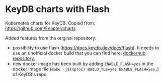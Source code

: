 # KeyDB charts with Flash
Kubernetes charts for KeyDB.
Copied from: https://github.com/Enapter/charts

Added features from the original repository: 
- possibility to use flash (https://docs.keydb.dev/docs/flash). It needs to use an unofficial docker build that you can find here: [dockerhub repository.](https://hub.docker.com/r/renaudjester/keydb-flash)
- new docker image has been built by adding `ENABLE_FLASH=yes` in the docker image file (`make -j$(nproc) BUILD_TLS=yes ENABLE_FLASH=yes;`) of KeyDB's repo.


